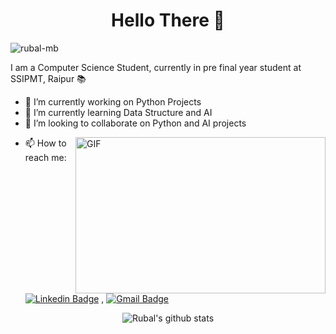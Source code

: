 <h1 align = "Center" >Hello There 👋 </h1>
<p align="left"> <img src="https://komarev.com/ghpvc/?username=rubal-mb" alt="rubal-mb"  /> </p>

I am a Computer Science Student, currently in pre final year student at SSIPMT, Raipur 📚

- 🔭 I’m currently working on Python Projects
- 🌱 I’m currently learning Data Structure and AI
- 👯 I’m looking to collaborate on Python and AI projects

<img align="right" height="250" width="400" alt="GIF" src="https://miro.medium.com/max/1360/1*IRGHmiGsa16stedQvIaZfw.gif" />

- 📫 How to reach me: [![Linkedin Badge](https://img.shields.io/badge/-LinkedIn-blue?style=flat-square&logo=Linkedin&logoColor=white&link=https://www.linkedin.com/in/rubal-agrawal/)](https://www.linkedin.com/in/rubal-agrawal/) , [![Gmail Badge](https://img.shields.io/badge/-Gmail-c14438?style=flat-square&logo=Gmail&logoColor=white&link=mailto:rubalagrawalru@gmail.com.com)](mailto:rubalagrawalru@gmail.com)

<p align="center" >
<img alt="Rubal's github stats" src="https://github-readme-stats.vercel.app/api?username=Rubal-MB&include_all_commits=true&count_private=true&show_owner=true&show_icons=true"  > </p></p>



<!--
**Rubal-MB/Rubal-MB** is a ✨ _special_ ✨ repository because its `README.md` (this file) appears on your GitHub profile.

Here are some ideas to get you started:

- 🔭 I’m currently working on ...
- 🌱 I’m currently learning ...
- 👯 I’m looking to collaborate on ...
- 🤔 I’m looking for help with ...
- 💬 Ask me about ...
- 📫 How to reach me: ...
- 😄 Pronouns: ...
- ⚡ Fun fact: ...
-->
 
